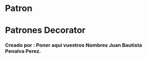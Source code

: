 # Patron
<h1>Patrones Decorator</h1>


<h3>Creado por :  Poner aqui vuestros Nombres
              Juan Bautista Penalva Perez.
              
</h3>

